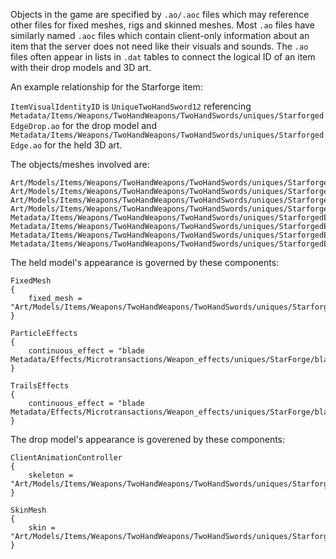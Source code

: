 Objects in the game are specified by `.ao/.aoc` files which may reference other files for fixed meshes, rigs and skinned meshes. Most `.ao` files have similarly named `.aoc` files which contain client-only information about an item that the server does not need like their visuals and sounds. The `.ao` files often appear in lists in `.dat` tables to connect the logical ID of an item with their drop models and 3D art.

An example relationship for the Starforge item:

`ItemVisualIdentityID` is `UniqueTwoHandSword12` referencing `Metadata/Items/Weapons/TwoHandWeapons/TwoHandSwords/uniques/StarforgedEdgeDrop.ao` for the drop model and `Metadata/Items/Weapons/TwoHandWeapons/TwoHandSwords/uniques/StarforgedEdge.ao` for the held 3D art.

The objects/meshes involved are:
```
Art/Models/Items/Weapons/TwoHandWeapons/TwoHandSwords/uniques/StarforgedEdgeDrop.amd
Art/Models/Items/Weapons/TwoHandWeapons/TwoHandSwords/uniques/StarforgedEdgeDrop.ast
Art/Models/Items/Weapons/TwoHandWeapons/TwoHandSwords/uniques/StarforgedEdgeDrop.sm
Art/Models/Items/Weapons/TwoHandWeapons/TwoHandSwords/uniques/StarforgedEdge.fmt
Metadata/Items/Weapons/TwoHandWeapons/TwoHandSwords/uniques/StarforgedEdge.ao
Metadata/Items/Weapons/TwoHandWeapons/TwoHandSwords/uniques/StarforgedEdge.aoc
Metadata/Items/Weapons/TwoHandWeapons/TwoHandSwords/uniques/StarforgedEdgeDrop.ao
Metadata/Items/Weapons/TwoHandWeapons/TwoHandSwords/uniques/StarforgedEdgeDrop.aoc
```

The held model's appearance is governed by these components:
```
FixedMesh
{
	fixed_mesh = "Art/Models/Items/Weapons/TwoHandWeapons/TwoHandSwords/uniques/StarforgedEdge.fmt"
}

ParticleEffects
{
	continuous_effect = "blade Metadata/Effects/Microtransactions/Weapon_effects/uniques/StarForge/blade.pet"
}

TrailsEffects
{
	continuous_effect = "blade Metadata/Effects/Microtransactions/Weapon_effects/uniques/StarForge/blade.trl"
}
```

The drop model's appearance is goverened by these components:
```
ClientAnimationController
{
	skeleton = "Art/Models/Items/Weapons/TwoHandWeapons/TwoHandSwords/uniques/StarforgedEdgeDrop.ast"
}

SkinMesh
{
	skin = "Art/Models/Items/Weapons/TwoHandWeapons/TwoHandSwords/uniques/StarforgedEdgeDrop.sm"
}
```